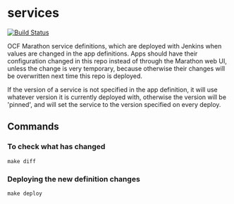 # services

[![Build Status](https://jenkins.ocf.berkeley.edu/buildStatus/icon?job=services/master)](https://jenkins.ocf.berkeley.edu/job/services/job/master/)

OCF Marathon service definitions, which are deployed with Jenkins when values
are changed in the app definitions. Apps should have their configuration
changed in this repo instead of through the Marathon web UI, unless the change
is very temporary, because otherwise their changes will be overwritten next
time this repo is deployed.

If the version of a service is not specified in the app definition, it will use
whatever version it is currently deployed with, otherwise the version will be
'pinned', and will set the service to the version specified on every deploy.

## Commands

### To check what has changed

    make diff

### Deploying the new definition changes

    make deploy
